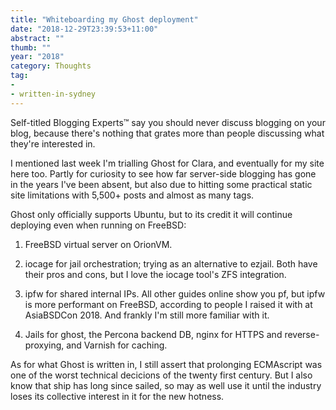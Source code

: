 ```yaml
---
title: "Whiteboarding my Ghost deployment"
date: "2018-12-29T23:39:53+11:00"
abstract: ""
thumb: ""
year: "2018"
category: Thoughts
tag:
- 
- written-in-sydney
---
```

Self-titled Blogging Experts&trade; say you should never discuss blogging on your blog, because there's nothing that grates more than people discussing what they're interested in.

I mentioned last week I'm trialling Ghost for Clara, and eventually for my site here too. Partly for curiosity to see how far server-side blogging has gone in the years I've been absent, but also due to hitting some practical static site limitations with 5,500+ posts and almost as many tags.

Ghost only officially supports Ubuntu, but to its credit it will continue deploying even when running on FreeBSD:

1. FreeBSD virtual server on OrionVM.

2. iocage for jail orchestration; trying as an alternative to ezjail. Both have their pros and cons, but I love the iocage tool's ZFS integration.

3. ipfw for shared internal IPs. All other guides online show you pf, but ipfw is more performant on FreeBSD, according to people I raised it with at AsiaBSDCon 2018. And frankly I'm still more familiar with it.

4. Jails for ghost, the Percona backend DB, nginx for HTTPS and reverse-proxying, and Varnish for caching.

As for what Ghost is written in, I still assert that prolonging ECMAscript was one of the worst technical decicions of the twenty first century. But I also know that ship has long since sailed, so may as well use it until the industry loses its collective interest in it for the new hotness.


